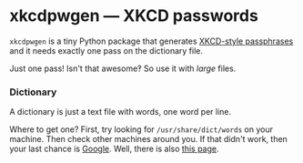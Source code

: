 xkcdpwgen — XKCD passwords
============================================

`xkcdpwgen` is a tiny Python package that generates [XKCD-style passphrases](https://xkcd.com/936/) and it needs exactly one pass on the dictionary file.

Just one pass! Isn't that awesome‽ So use it with _large_ files.


### Dictionary ###

A dictionary is just a text file with words, one word per line.

Where to get one? First, try looking for `/usr/share/dict/words` on your machine. Then check other machines around you.
If that didn't work, then your last chance is [Google](https://www.google.com/). Well, there is also [this page](http://wordlist.sourceforge.net/).
